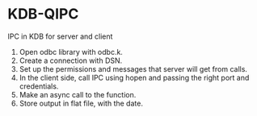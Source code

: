 # KDB-QIPC
IPC in KDB for server and client

1. Open odbc library with odbc.k. 
2. Create a connection with DSN.
3. Set up the permissions and messages that server will get from calls.
4. In the client side, call IPC using hopen and passing the right port and credentials.
5. Make an async call to the function.
6. Store output in flat file, with the date. 
